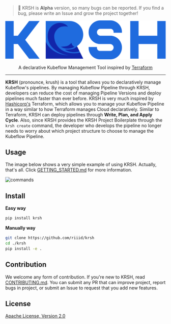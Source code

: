 > :lollipop: KRSH is **Alpha** version, so many bugs can be reported. If you find a bug, please write an Issue and grow the project together!

![krsh](assets/logo.svg)

<p align="center"> A declarative Kubeflow Management Tool inspired by <a href="https://github.com/hashicorp/terraform">Terraform</a></p>

---

**KRSH** (pronounce, krush) is a tool that allows you to declaratively manage Kubeflow's pipelines. By managing Kubeflow Pipeline through KRSH, developers can reduce the cost of managing Pipeline Versions and deploy pipelines much faster than ever before. KRSH is very much inspired by [Hashicorp's](https://www.hashicorp.com/) Terraform, which allows you to manage your Kubeflow Pipeline in a way similar to how Terraform manages Cloud declaratively. Similar to Terraform, KRSH can deploy pipelines through **Write, Plan, and Apply Cycle**. Also, since KRSH provides the KRSH Project Boilerplate through the `krsh create` command, the developer who develops the pipeline no longer needs to worry about which project structure to choose to manage the Kubeflow Pipeline.

## Usage

The image below shows a very simple example of using KRSH. Actually, that's all. Click [GETTING_STARTED.md](./GETTING_STARTED.md) for more information.

![commands](assets/commands.gif)



## Install

**Easy way**
```bash
pip install krsh
```

**Manually way**
```bash
git clone https://github.com/riiid/krsh
cd ./krsh
pip install -e .
```

## Contribution

We welcome any form of contribution. If you're new to KRSH, read [CONTRIBUTING.md](CONTRIBUTING.md). You can submit any PR that can improve project, report bugs in project, or submit an Issue to request that you add new features.

## License

[Apache License, Version 2.0](LICENSE)